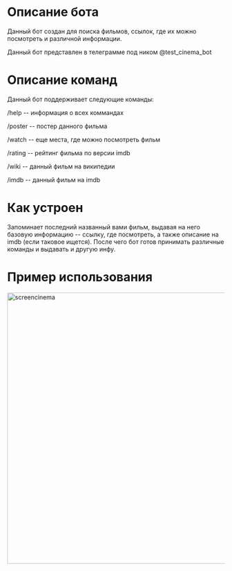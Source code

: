 # Описание бота

Данный бот создан для поиска фильмов, ссылок, где их можно посмотреть и различной информации.

Данный бот представлен в телеграмме под ником @test_cinema_bot

# Описание команд

Данный бот поддерживает следующие команды:

/help -- информация о всех коммандах

/poster -- постер данного фильма

/watch -- еще места, где можно посмотреть фильм

/rating -- рейтинг фильма по версии imdb

/wiki -- данный фильм на википедии

/imdb -- данный фильм на imdb

# Как устроен

Запоминает последний названный вами фильм, выдавая на него базовую информацию -- ссылку, где посмотреть, а также описание на imdb (если таковое ищется). После чего бот готов принимать различные команды и выдавать и другую инфу. 

# Пример использования

<div>
<img width="626" alt="screencinema" src="https://user-images.githubusercontent.com/27765603/49700222-e2c1b780-fbec-11e8-882d-656c3fa159b4.png">
</div>